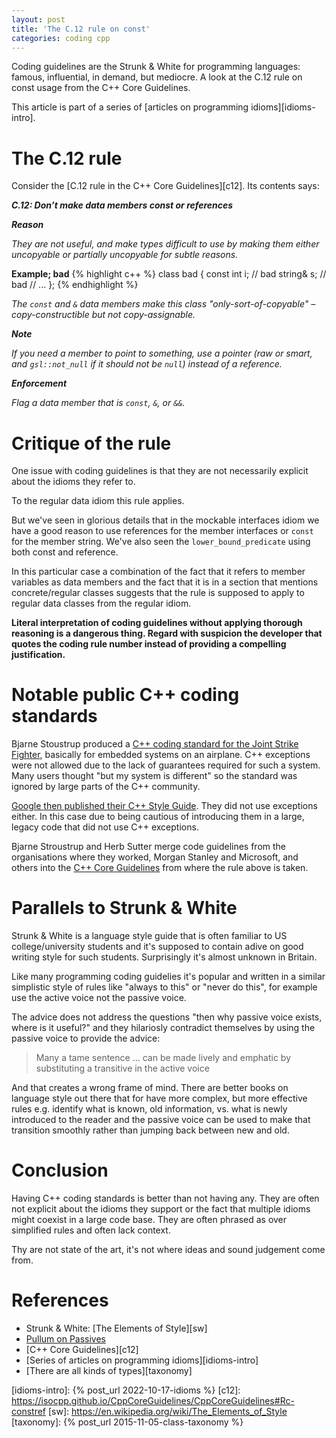```yaml
---
layout: post
title: 'The C.12 rule on const'
categories: coding cpp
---
```


Coding guidelines are the Strunk & White for programming languages: famous,
influential, in demand, but mediocre. A look at the C.12 rule on const usage
from the C++ Core Guidelines.


This article is part of a series of [articles on programming
idioms][idioms-intro].

# The C.12 rule

Consider the [C.12 rule in the C++ Core Guidelines][c12]. Its contents says:

**_C.12: Don’t make data members const or references_**

**_Reason_**

_They are not useful, and make types difficult to use by making them either
uncopyable or partially uncopyable for subtle reasons._

**Example; bad**
{% highlight c++ %}
class bad {
    const int i;    // bad
    string& s;      // bad
    // ...
};
{% endhighlight %}

_The `const` and `&` data members make this class "only-sort-of-copyable" –
copy-constructible but not copy-assignable._

**_Note_**

_If you need a member to point to something, use a pointer (raw or smart, and
`gsl::not_null` if it should not be `null`) instead of a reference._

**_Enforcement_**

_Flag a data member that is `const`, `&`, or `&&`._


# Critique of the rule

One issue with coding guidelines is that they are not necessarily explicit
about the idioms they refer to.

To the regular data idiom this rule applies.

But we've seen in glorious details that in the mockable interfaces idiom we
have a good reason to use references for the member interfaces or `const` for
the member string. We've also seen the `lower_bound_predicate` using both const
and reference.

In this particular case a combination of the fact that it refers to member
variables as data members and the fact that it is in a section that mentions
concrete/regular classes suggests that the rule is supposed to apply to regular
data classes from the regular idiom.

**Literal interpretation of coding guidelines without applying thorough
reasoning is a dangerous thing. Regard with suspicion the developer that quotes
the coding rule number instead of providing a compelling justification.**


# Notable public C++ coding standards

Bjarne Stoustrup produced a [C++ coding standard for the Joint Strike
Fighter](https://www.stroustrup.com/JSF-AV-rules.pdf), basically for embedded
systems on an airplane. C++ exceptions were not allowed due to the lack of
guarantees required for such a system. Many users thought "but my system is
different" so the standard was ignored by large parts of the C++ community.

[Google then published their C++ Style
Guide](https://google.github.io/styleguide/cppguide.html). They did not use
exceptions either. In this case due to being cautious of introducing them in a
large, legacy code that did not use C++ exceptions.

Bjarne Stroustrup and Herb Sutter merge code guidelines from the organisations
where they worked, Morgan Stanley and Microsoft, and others into the [C++ Core
Guidelines](https://isocpp.github.io/CppCoreGuidelines/CppCoreGuideline) from
where the rule above is taken.


# Parallels to Strunk & White

Strunk & White is a language style guide that is often familiar to US
college/university students and it's supposed to contain adive on good writing
style for such students. Surprisingly it's almost unknown in Britain.

Like many programming coding guidelies it's popular and written in a similar
simplistic style of rules like "always to this" or "never do this", for example
use the active voice not the passive voice.

The advice does not address the questions "then why passive voice exists, where
is it useful?" and they hilariosly contradict themselves by using the passive
voice to provide the advice:

> Many a tame sentence ... can be made lively and emphatic by substituting a
> transitive in the active voice

And that creates a wrong frame of mind. There are better books on language
style out there that for have more complex, but more effective rules e.g.
identify what is known, old information, vs. what is newly introduced to the
reader and the passive voice can be used to make that transition smoothly
rather than jumping back between new and old.


# Conclusion

Having C++ coding standards is better than not having any. They are often not
explicit about the idioms they support or the fact that multiple idioms might
coexist in a large code base. They are often phrased as over simplified rules
and often lack context.

Thy are not state of the art, it's not where ideas and sound judgement come
from.


# References

- Strunk & White: [The Elements of Style][sw]
- [Pullum on Passives](https://www.youtube.com/watch?v=ZrRKJrTPwYg)
- [C++ Core Guidelines][c12]
- [Series of articles on programming idioms][idioms-intro]
- [There are all kinds of types][taxonomy]

[idioms-intro]:    {% post_url 2022-10-17-idioms %}
[c12]: https://isocpp.github.io/CppCoreGuidelines/CppCoreGuidelines#Rc-constref
[sw]: https://en.wikipedia.org/wiki/The_Elements_of_Style
[taxonomy]: {% post_url 2015-11-05-class-taxonomy %}

